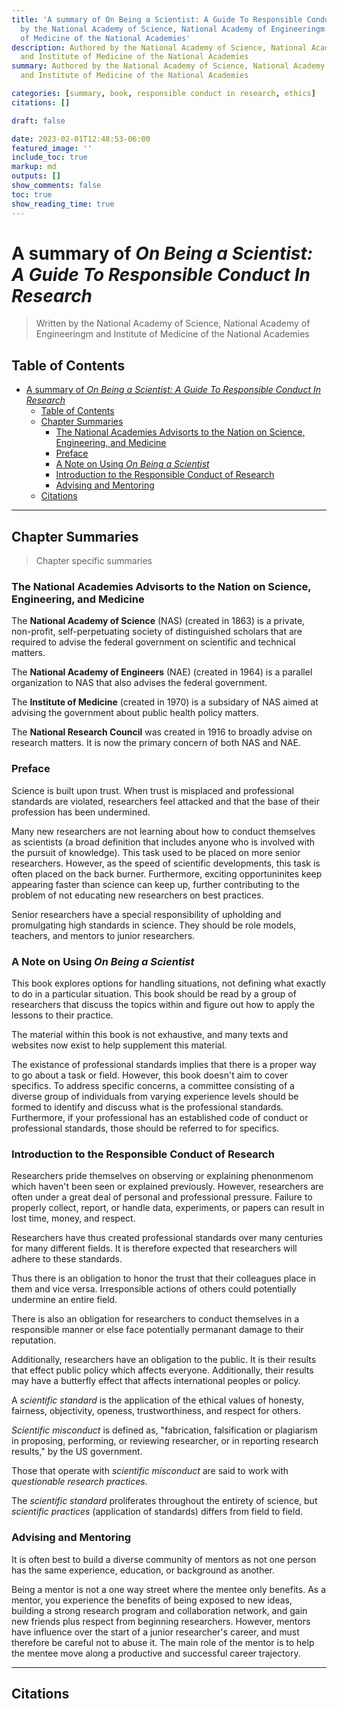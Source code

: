 ```yaml
---
title: 'A summary of On Being a Scientist: A Guide To Responsible Conduct In Research
  by the National Academy of Science, National Academy of Engineeringm and Institute
  of Medicine of the National Academies'
description: Authored by the National Academy of Science, National Academy of Engineeringm
  and Institute of Medicine of the National Academies
summary: Authored by the National Academy of Science, National Academy of Engineeringm
  and Institute of Medicine of the National Academies

categories: [summary, book, responsible conduct in research, ethics]
citations: []

draft: false

date: 2023-02-01T12:48:53-06:00
featured_image: ''
include_toc: true
markup: md
outputs: []
show_comments: false
toc: true
show_reading_time: true
---
```


# A summary of *On Being a Scientist: A Guide To Responsible Conduct In Research*

> Written by the National Academy of Science, National Academy of Engineeringm
> and Institute of Medicine of the National Academies

## Table of Contents

- [A summary of *On Being a Scientist: A Guide To Responsible Conduct In Research*](#a-summary-of-on-being-a-scientist-a-guide-to-responsible-conduct-in-research)
  - [Table of Contents](#table-of-contents)
  - [Chapter Summaries](#chapter-summaries)
    - [The National Academies Advisorts to the Nation on Science, Engineering, and Medicine](#the-national-academies-advisorts-to-the-nation-on-science-engineering-and-medicine)
    - [Preface](#preface)
    - [A Note on Using *On Being a Scientist*](#a-note-on-using-on-being-a-scientist)
    - [Introduction to the Responsible Conduct of Research](#introduction-to-the-responsible-conduct-of-research)
    - [Advising and Mentoring](#advising-and-mentoring)
  - [Citations](#citations)

______________________________________________________________________

## Chapter Summaries

> Chapter specific summaries

### The National Academies Advisorts to the Nation on Science, Engineering, and Medicine

The **National Academy of Science** (NAS) (created in 1863) is a private,
non-profit, self-perpetuating society of distinguished scholars that are
required to advise the federal government on scientific and technical matters.

The **National Academy of Engineers** (NAE) (created in 1964) is a parallel
organization to NAS that also advises the federal government.

The **Institute of Medicine** (created in 1970) is a subsidary of NAS aimed at
advising the government about public health policy matters.

The **National Research Council** was created in 1916 to broadly advise on
research matters. It is now the primary concern of both NAS and NAE.

### Preface

Science is built upon trust. When trust is misplaced and professional standards
are violated, researchers feel attacked and that the base of their profession
has been undermined.

Many new researchers are not learning about how to conduct themselves as
scientists (a broad definition that includes anyone who is involved with the
pursuit of knowledge). This task used to be placed on more senior researchers.
However, as the speed of scientific developments, this task is often placed on
the back burner. Furthermore, exciting opportuninites keep appearing faster than
science can keep up, further contributing to the problem of not educating new
researchers on best practices.

Senior researchers have a special responsibility of upholding and promulgating
high standards in science. They should be role models, teachers, and mentors to
junior researchers.

### A Note on Using *On Being a Scientist*

This book explores options for handling situations, not defining what exactly to
do in a particular situation. This book should be read by a group of researchers
that discuss the topics within and figure out how to apply the lessons to their
practice.

The material within this book is not exhaustive, and many texts and websites now
exist to help supplement this material.

The existance of professional standards implies that there is a proper way to go
about a task or field. However, this book doesn't aim to cover specifics. To
address specific concerns, a committee consisting of a diverse group of
individuals from varying experience levels should be formed to identify and
discuss what is the professional standards. Furthermore, if your professional
has an established code of conduct or professional standards, those should be
referred to for specifics.

### Introduction to the Responsible Conduct of Research

Researchers pride themselves on observing or explaining phenonmenom which
haven't been seen or explained previously. However, researchers are often under
a great deal of personal and professional pressure. Failure to properly collect,
report, or handle data, experiments, or papers can result in lost time, money,
and respect.

Researchers have thus created professional standards over many centuries for
many different fields. It is therefore expected that researchers will adhere to
these standards.

Thus there is an obligation to honor the trust that their colleagues place in
them and vice versa. Irresponsible actions of others could potentially undermine
an entire field.

There is also an obligation for researchers to conduct themselves in a
responsible manner or else face potentially permanant damage to their
reputation.

Additionally, researchers have an obligation to the public. It is their results
that effect public policy which affects everyone. Additionally, their results
may have a butterfly effect that affects international peoples or policy.

A *scientific standard* is the application of the ethical values of honesty,
fairness, objectivity, openess, trustworthiness, and respect for others.

*Scientific misconduct* is defined as, "fabrication, falsification or plagiarism
in proposing, performing, or reviewing researcher, or in reporting research
results," by the US government.

Those that operate with *scientific misconduct* are said to work with
*questionable research practices*.

The *scientific standard* proliferates throughout the entirety of science, but
*scientific practices* (application of standards) differs from field to field.

### Advising and Mentoring

It is often best to build a diverse community of mentors as not one person has
the same experience, education, or background as another.

Being a mentor is not a one way street where the mentee only benefits. As a
mentor, you experience the benefits of being exposed to new ideas, building a
strong research program and collaboration network, and gain new friends plus
respect from beginning researchers. However, mentors have influence over the
start of a junior researcher's career, and must therefore be careful not to
abuse it. The main role of the mentor is to help the mentee move along a
productive and successful career trajectory.

<!-- TODO: continue from page 24 -->

______________________________________________________________________

## Citations
